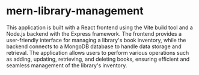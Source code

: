# mern-library-management
This application is built with a React frontend using the Vite build tool and a Node.js backend with the Express framework. The frontend provides a user-friendly interface for managing a library's book inventory, while the backend connects to a MongoDB database to handle data storage and retrieval. The application allows users to perform various operations such as adding, updating, retrieving, and deleting books, ensuring efficient and seamless management of the library's inventory.